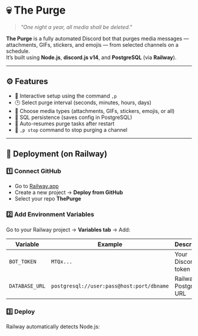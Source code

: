 # 💀 The Purge

> *"One night a year, all media shall be deleted."*

**The Purge** is a fully automated Discord bot that purges media messages —  
attachments, GIFs, stickers, and emojis — from selected channels on a schedule.  
It’s built using **Node.js**, **discord.js v14**, and **PostgreSQL** (via **Railway**).  

---

## ⚙️ Features

- 🧩 Interactive setup using the command `,p`
- 🕒 Select purge interval (seconds, minutes, hours, days)
- 📂 Choose media types (attachments, GIFs, stickers, emojis, or all)
- 💾 SQL persistence (saves config in PostgreSQL)
- 🔁 Auto-resumes purge tasks after restart
- 🛑 `,p stop` command to stop purging a channel

---

## 🚀 Deployment (on Railway)

### 1️⃣ Connect GitHub
- Go to [Railway.app](https://railway.app/)
- Create a new project → **Deploy from GitHub**
- Select your repo **ThePurge**

### 2️⃣ Add Environment Variables
Go to your Railway project → **Variables tab** → Add:

| Variable | Example | Description |
|-----------|----------|-------------|
| `BOT_TOKEN` | `MTQx...` | Your Discord bot token |
| `DATABASE_URL` | `postgresql://user:pass@host:port/dbname` | Railway PostgreSQL URL |

### 3️⃣ Deploy
Railway automatically detects Node.js:
